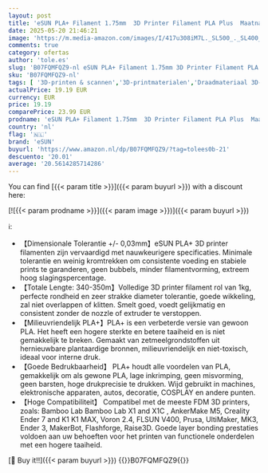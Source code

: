 ```yaml
---
layout: post
title: 'eSUN PLA+ Filament 1.75mm  3D Printer Filament PLA Plus  Maatnauwkeurigheid +/- 0.03mm  1kg Spoel  2.2 LBS  3D Print Filament voor 3D Printers  Oranje'
date: 2025-05-20 21:46:21
image: 'https://m.media-amazon.com/images/I/417u308iM7L._SL500_._SL400_.jpg'
comments: true
category: ofertas
author: 'tole.es'
slug: 'B07FQMFQZ9-nl eSUN PLA+ Filament 1.75mm 3D Printer Filament PLA Plus...'
sku: 'B07FQMFQZ9-nl'
tags: [ '3D-printen & scannen','3D-printmaterialen','Draadmateriaal 3D-printers','Zakelijk, industrie & wetenschap','esun','🇳🇱', ]
actualPrice: 19.19 EUR
currency: EUR
price: 19.19
comparePrice: 23.99 EUR
prodname: 'eSUN PLA+ Filament 1.75mm  3D Printer Filament PLA Plus  Maatnauwkeurigheid +/- 0.03mm  1kg Spoel  2.2 LBS  3D Print Filament voor 3D Printers  Oranje'
country: 'nl'
flag: '🇳🇱'
brand: 'eSUN'
buyurl: 'https://www.amazon.nl/dp/B07FQMFQZ9/?tag=tolees0b-21'
descuento: '20.01'
average: '20.5614285714286'
---
```


You can find [{{< param title >}}]({{< param buyurl >}}) with a discount here:

[![{{< param prodname >}}]({{< param image >}})]({{< param buyurl >}})

ℹ️:

- 【Dimensionale Tolerantie +/- 0,03mm】eSUN PLA+ 3D printer filamenten zijn vervaardigd met nauwkeurigere specificaties. Minimale tolerantie en weinig kromtrekken om consistente voeding en stabiele prints te garanderen, geen bubbels, minder filamentvorming, extreem hoog slagingspercentage.
- 【Totale Lengte: 340-350m】Volledige 3D printer filament rol van 1kg, perfecte rondheid en zeer strakke diameter tolerantie, goede wikkeling, zal niet overlappen of klitten. Smelt goed, voedt gelijkmatig en consistent zonder de nozzle of extruder te verstoppen.
- 【Milieuvriendelijk PLA+】PLA+ is een verbeterde versie van gewoon PLA. Het heeft een hogere sterkte en betere taaiheid en is niet gemakkelijk te breken. Gemaakt van zetmeelgrondstoffen uit hernieuwbare plantaardige bronnen, milieuvriendelijk en niet-toxisch, ideaal voor interne druk.
- 【Goede Bedrukbaarheid】 PLA+ houdt alle voordelen van PLA, gemakkelijk om als gewone PLA, lage inkrimping, geen misvorming, geen barsten, hoge drukprecisie te drukken. Wijd gebruikt in machines, elektronische apparaten, autos, decoratie, COSPLAY en andere punten.
- 【Hoge Compatibiliteit】 Compatibel met de meeste FDM 3D printers, zoals: Bamboo Lab Bamboo Lab X1 and X1C , AnkerMake M5, Creality Ender 7 and K1 K1 MAX, Voron 2.4, FLSUN V400, Prusa, UltiMaker, MK3, Ender 3, MakerBot, Flashforge, Raise3D. Goede layer bonding prestaties voldoen aan uw behoeften voor het printen van functionele onderdelen met een hogere taaiheid.

[🛒 Buy it!!]({{< param buyurl >}})
{{<world>}}B07FQMFQZ9{{</world>}}
